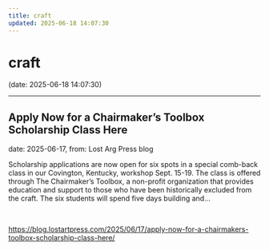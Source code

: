```yaml
---
title: craft
updated: 2025-06-18 14:07:30
---
```


# craft

(date: 2025-06-18 14:07:30)

---

## Apply Now for a Chairmaker’s Toolbox Scholarship Class Here

date: 2025-06-17, from: Lost Arg Press blog

Scholarship applications are now open for six spots in a special comb-back class in our Covington, Kentucky, workshop Sept. 15-19. The class is offered through The Chairmaker’s Toolbox, a non-profit organization that provides education and support to those who have been historically excluded from the craft. The six students will spend five days building and... 

<br> 

<https://blog.lostartpress.com/2025/06/17/apply-now-for-a-chairmakers-toolbox-scholarship-class-here/>


